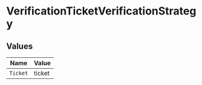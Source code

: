 # VerificationTicketVerificationStrategy


## Values

| Name     | Value    |
| -------- | -------- |
| `Ticket` | ticket   |